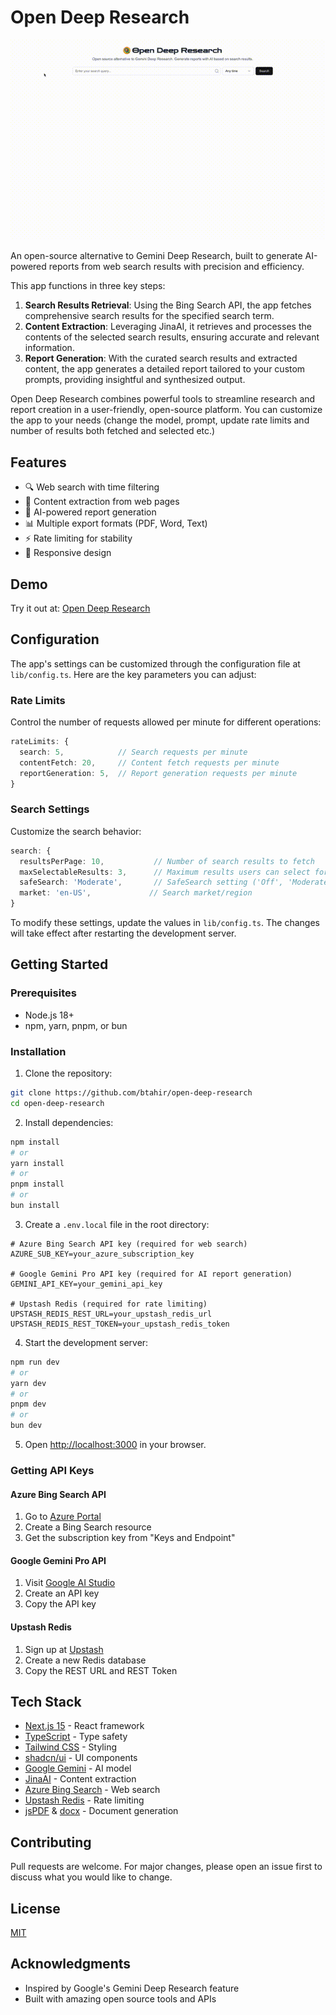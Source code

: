 # Open Deep Research

<div align="center">
  <img src="demo.gif" alt="Open Deep Research Demo" width="800"/>
</div>

An open-source alternative to Gemini Deep Research, built to generate AI-powered reports from web search results with precision and efficiency.

This app functions in three key steps:

1. **Search Results Retrieval**: Using the Bing Search API, the app fetches comprehensive search results for the specified search term.
2. **Content Extraction**: Leveraging JinaAI, it retrieves and processes the contents of the selected search results, ensuring accurate and relevant information.
3. **Report Generation**: With the curated search results and extracted content, the app generates a detailed report tailored to your custom prompts, providing insightful and synthesized output.

Open Deep Research combines powerful tools to streamline research and report creation in a user-friendly, open-source platform. You can customize the app to your needs (change the model, prompt, update rate limits and number of results both fetched and selected etc.)

## Features

- 🔍 Web search with time filtering
- 📄 Content extraction from web pages
- 🤖 AI-powered report generation
- 📊 Multiple export formats (PDF, Word, Text)
- ⚡ Rate limiting for stability
- 📱 Responsive design

## Demo

Try it out at: [Open Deep Research](https://opendeepresearch.vercel.app/)

## Configuration

The app's settings can be customized through the configuration file at `lib/config.ts`. Here are the key parameters you can adjust:

### Rate Limits

Control the number of requests allowed per minute for different operations:

```typescript
rateLimits: {
  search: 5,            // Search requests per minute
  contentFetch: 20,     // Content fetch requests per minute
  reportGeneration: 5,  // Report generation requests per minute
}
```

### Search Settings

Customize the search behavior:

```typescript
search: {
  resultsPerPage: 10,           // Number of search results to fetch
  maxSelectableResults: 3,      // Maximum results users can select for reports
  safeSearch: 'Moderate',       // SafeSearch setting ('Off', 'Moderate', 'Strict')
  market: 'en-US',             // Search market/region
}
```

To modify these settings, update the values in `lib/config.ts`. The changes will take effect after restarting the development server.

## Getting Started

### Prerequisites

- Node.js 18+
- npm, yarn, pnpm, or bun

### Installation

1. Clone the repository:

```bash
git clone https://github.com/btahir/open-deep-research
cd open-deep-research
```

2. Install dependencies:

```bash
npm install
# or
yarn install
# or
pnpm install
# or
bun install
```

3. Create a `.env.local` file in the root directory:

```env
# Azure Bing Search API key (required for web search)
AZURE_SUB_KEY=your_azure_subscription_key

# Google Gemini Pro API key (required for AI report generation)
GEMINI_API_KEY=your_gemini_api_key

# Upstash Redis (required for rate limiting)
UPSTASH_REDIS_REST_URL=your_upstash_redis_url
UPSTASH_REDIS_REST_TOKEN=your_upstash_redis_token
```

4. Start the development server:

```bash
npm run dev
# or
yarn dev
# or
pnpm dev
# or
bun dev
```

5. Open [http://localhost:3000](http://localhost:3000) in your browser.

### Getting API Keys

#### Azure Bing Search API

1. Go to [Azure Portal](https://portal.azure.com)
2. Create a Bing Search resource
3. Get the subscription key from "Keys and Endpoint"

#### Google Gemini Pro API

1. Visit [Google AI Studio](https://makersuite.google.com/app/apikey)
2. Create an API key
3. Copy the API key

#### Upstash Redis

1. Sign up at [Upstash](https://upstash.com)
2. Create a new Redis database
3. Copy the REST URL and REST Token

## Tech Stack

- [Next.js 15](https://nextjs.org/) - React framework
- [TypeScript](https://www.typescriptlang.org/) - Type safety
- [Tailwind CSS](https://tailwindcss.com/) - Styling
- [shadcn/ui](https://ui.shadcn.com/) - UI components
- [Google Gemini](https://deepmind.google/technologies/gemini/) - AI model
- [JinaAI](https://jina.ai/) - Content extraction
- [Azure Bing Search](https://www.microsoft.com/en-us/bing/apis/bing-web-search-api) - Web search
- [Upstash Redis](https://upstash.com/) - Rate limiting
- [jsPDF](https://github.com/parallax/jsPDF) & [docx](https://github.com/dolanmiu/docx) - Document generation

## Contributing

Pull requests are welcome. For major changes, please open an issue first to discuss what you would like to change.

## License

[MIT](https://github.com/btahir/open-deep-research/blob/main/LICENSE)

## Acknowledgments

- Inspired by Google's Gemini Deep Research feature
- Built with amazing open source tools and APIs
